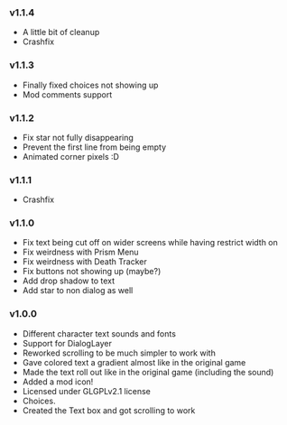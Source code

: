 ### v1.1.4
- A little bit of cleanup
- Crashfix

### v1.1.3
- Finally fixed choices not showing up
- Mod comments support

### v1.1.2
- Fix star not fully disappearing
- Prevent the first line from being empty
- Animated corner pixels :D

### v1.1.1
- Crashfix

### v1.1.0
- Fix text being cut off on wider screens while having restrict width on
- Fix weirdness with Prism Menu
- Fix weirdness with Death Tracker
- Fix buttons not showing up (maybe?)
- Add drop shadow to text
- Add star to non dialog as well

### v1.0.0
- Different character text sounds and fonts
- Support for DialogLayer
- Reworked scrolling to be much simpler to work with
- Gave colored text a gradient almost like in the original game
- Made the text roll out like in the original game (including the sound)
- Added a mod icon!
- Licensed under GLGPLv2.1 license
- Choices.
- Created the Text box and got scrolling to work